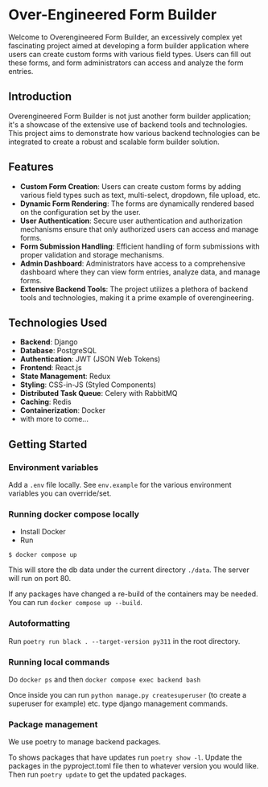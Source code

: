 # Over-Engineered Form Builder
Welcome to Overengineered Form Builder, an excessively complex yet fascinating project aimed at developing a form builder application where users can create custom forms with various field types. Users can fill out these forms, and form administrators can access and analyze the form entries.

## Introduction
Overengineered Form Builder is not just another form builder application; it's a showcase of the extensive use of backend tools and technologies. This project aims to demonstrate how various backend technologies can be integrated to create a robust and scalable form builder solution.

## Features
- **Custom Form Creation**: Users can create custom forms by adding various field types such as text, multi-select, dropdown, file upload, etc.
- **Dynamic Form Rendering**: The forms are dynamically rendered based on the configuration set by the user.
- **User Authentication**: Secure user authentication and authorization mechanisms ensure that only authorized users can access and manage forms.
- **Form Submission Handling**: Efficient handling of form submissions with proper validation and storage mechanisms.
- **Admin Dashboard**: Administrators have access to a comprehensive dashboard where they can view form entries, analyze data, and manage forms.
- **Extensive Backend Tools**: The project utilizes a plethora of backend tools and technologies, making it a prime example of overengineering.
  
## Technologies Used
- **Backend**: Django
- **Database**: PostgreSQL
- **Authentication**: JWT (JSON Web Tokens)
- **Frontend**: React.js
- **State Management**: Redux
- **Styling**: CSS-in-JS (Styled Components)
- **Distributed Task Queue**: Celery with RabbitMQ
- **Caching**: Redis
- **Containerization**: Docker
- with more to come...


## Getting Started

### Environment variables
Add a `.env` file locally. See `env.example` for the various environment variables you can override/set.

### Running docker compose locally
 * Install Docker
 * Run
```
$ docker compose up
```

This will store the db data under the current directory `./data`.
The server will run on port 80.

If any packages have changed a re-build of the containers may be needed. You can run `docker compose up --build`.

### Autoformatting
Run `poetry run black . --target-version py311` in the root directory.

### Running local commands
Do `docker ps` and then `docker compose exec backend bash`

Once inside you can run `python manage.py createsuperuser` (to create a superuser for example) etc. type django management commands.

### Package management
We use poetry to manage backend packages.

To shows packages that have updates run `poetry show -l`. Update the packages in the pyproject.toml file then to whatever version you would like. Then run `poetry update` to get the updated packages.

